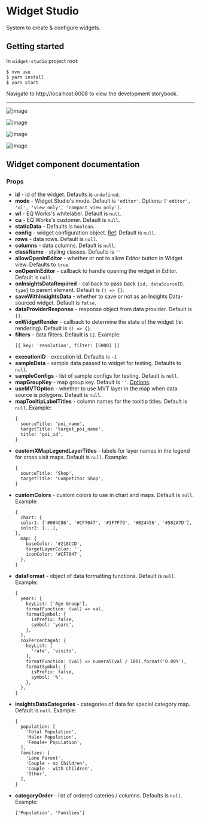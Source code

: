 # Widget Studio

System to create & configure widgets.



## Getting started
In `widget-studio` project root:
```shell
$ nvm use
$ yarn install
$ yarn start
```

Navigate to http://localhost:6008 to view the development storybook.

---

![image](https://user-images.githubusercontent.com/53827672/155380039-55f85ddf-6b22-4815-8173-34d92bf99aeb.png)

![image](https://user-images.githubusercontent.com/53827672/155379886-4dcecc54-444a-44e4-8624-334b1e9e81bd.png)

![image](https://user-images.githubusercontent.com/53827672/155380165-a9a5bd37-e42e-491b-b423-ebf84ac1a311.png)

![image](https://user-images.githubusercontent.com/53827672/155380256-95e15dbf-90bc-4a93-9e39-076a8da86452.png)

## Widget component documentation

### Props

- **id** - id of the widget. Defaults is `undefined`.
- **mode** - Widget Studio's mode. Default is `'editor'`. Options: `['editor', 'ql', 'view_only', 'compact_view_only']`.
- **wl** - EQ Works's whitelabel. Default is `null`.
- **cu** - EQ Works's customer. Default is `null`.
- **staticData** - Defaults is `boolean`.
- **config** - widget configuration object. [Ref](https://github.com/EQWorks/widget-studio/blob/b9936a7d29d1dc88f1d2a8b9538d8abad6f22906/src/store/model.js#L189). Default is `null`.
- **rows** - data rows. Default is `null`.
- **columns** - data columns. Default is `null`.
- **className** - styling classes. Defaults is `''`
- **allowOpenInEditor** - whether or not to allow Editor button in Widget view. Defaults to `true`.
- **onOpenInEditor** - callback to handle opening the widget in Editor. Default is `null`.
- **onInsightsDataRequired** - callback to pass back `{id, dataSourceID, type}` to parent element. Default is `() => {}`.
- **saveWithInsightsData** - whether to save or not as an Insights Data- sourced widget. Default is `false`.
- **dataProviderResponse** - response object from data provider. Default is `{}`.
- **onWidgetRender** - callback to determine the state of the widget (ie: rendering). Default is `() => {}`.
- **filters** - data filters. Default is `[]`. Example:
  ```
  [{ key: 'resolution', filter: [5000] }]
  ```
- **executionID** - execution id. Defaults is `-1`
- **sampleData** - sample data passed to widget for testing. Defaults to `null`.
- **sampleConfigs** - list of sample configs for testing. Default is `null`.
- **mapGroupKey** - map group key. Default is `''`. [Options](https://github.com/EQWorks/widget-studio/blob/96299e2a437a81e895922b8f08cdd9ac6b3fb2bc/src/constants/map.js#L71).
- **useMVTOption** - whether to use MVT layer in the map when data source is polygons. Default is `null`.
- **mapTooltipLabelTitles** - column names for the tooltip titles. Default is `null`. Example:
  ```
  {
    sourceTitle: 'poi_name',
    targetTitle: 'target_poi_name',
    title: 'poi_id',
  }
  ```
- **customXMapLegendLayerTitles** - labels for layer names in the legend for cross visit maps. Default is `null`. Example:
  ```
  {
    sourceTitle: 'Shop',
    targetTitle: 'Competitor Shop',
  }
  ```
- **customColors** - custom colors to use in chart and maps. Default is `null`. Example:
  ```
  {
    chart: {
    color1: ['#004C86', '#CF7047', '#1F7F79', '#B24456', '#582A7D'],
    color2: [...],
  },
    map: {
      baseColor: '#218CCD',
      targetLayerColor: '',
      iconColor: '#CF7047',
    },
  }
  ```
- **dataFormat** - object of data formatting functions. Default is `null`. Example:
  ```
  {
    years: {
      keyList: ['Age Group'],
      formatFunction: (val) => val,
      formatSymbol: {
        isPrefix: false,
        symbol: 'years',
      },
    },
    coxPercentageA: {
      keyList: [
        'rate', 'visits',
      ],
      formatFunction: (val) => numeral(val / 100).format('0.00%'),
      formatSymbol: {
        isPrefix: false,
        symbol: '%',
      },
    },
  }
  ```
- **insightsDataCategories** - categories of data for special category map. Default is `null`. Example:
  ```
  {
    population: [
      'Total Population',
      'Male+ Population',
      'Female+ Population',
    ],
    families: [
      'Lone Parent',
      'Couple - no Children',
      'Couple - with Children',
      'Other',
    ],
  }
  ```
- **categoryOrder** - list of ordered cateries / columns. Defaults is `null`. Example:
  ```
  ['Population', 'Families']
  ```